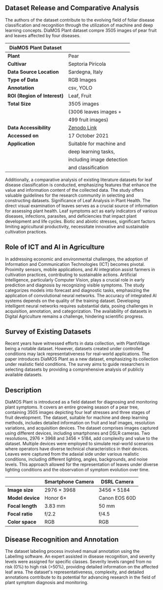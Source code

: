 ## Dataset Release and Comparative Analysis

The authors of the dataset contribute to the evolving field of foliar disease classification and recognition through the utilization of machine and deep learning concepts. DiaMOS Plant dataset compre 3505 images of pear fruit and leaves affected by four diseases.

| **DiaMOS Plant Dataset**     |                                                       |
| ---------------------------- | ----------------------------------------------------- |
| **Plant**                    | Pear                                                  |
| **Cultivar**                 | Septoria Piricola                                     |
| **Data Source Location**     | Sardegna, Italy                                       |
| **Type of Data**             | RGB Images                                            |
| **Annotation**               | csv, YOLO                                             |
| **ROI (Region of Interest)** | Leaf, Fruit                                           |
| **Total Size**               | 3505 images                                           |
|                              | (3006 leaves images +                                 |
|                              | 499 fruit images)                                     |
| **Data Accessibility**       | [Zenodo Link](https://doi.org/10.5281/zenodo.5557313) |
| **Accessed on**              | 17 October 2021                                       |
| **Application**              | Suitable for machine and                              |
|                              | deep learning tasks,                                  |
|                              | including image detection                             |
|                              | and classification                                    |

Additionally, a comparative analysis of existing literature datasets for leaf disease classification is conducted, emphasizing features that enhance the value and information content of the collected data. The study offers valuable guidelines for the research community in selecting and constructing datasets.
Significance of Leaf Analysis in Plant Health. The direct visual examination of leaves serves as a crucial source of information for assessing plant health. Leaf symptoms act as early indicators of various diseases, infections, parasites, and deficiencies that impact plant development and life cycles. Biotic and abiotic stresses, significant factors limiting agricultural productivity, necessitate innovative and sustainable cultivation practices.

## Role of ICT and AI in Agriculture

In addressing economic and environmental challenges, the adoption of Information and Communication Technologies (ICT) becomes pivotal. Proximity sensors, mobile applications, and AI integration assist farmers in cultivation practices, contributing to sustainable actions. Artificial Intelligence, particularly Computer Vision, plays a crucial role in early prediction and diagnosis by recognizing visible symptoms. The study categorizes models into forecast and diagnostic tasks, emphasizing the application of convolutional neural networks.
The accuracy of integrated AI systems depends on the quality of the training dataset. Developing intelligent neural networks requires substantial data, posing challenges in acquisition, annotation, and categorization. The availability of datasets in Digital Agriculture remains a challenge, hindering scientific progress.

## Survey of Existing Datasets

Recent years have witnessed efforts in data collection, with PlantVillage being a notable dataset. However, datasets created under controlled conditions may lack representativeness for real-world applications. The paper introduces DiaMOS Plant as a new dataset, emphasizing its collection under realistic field conditions. The survey aims to guide researchers in selecting datasets by providing a comprehensive analysis of publicly available datasets.

## Description

DiaMOS Plant is introduced as a field dataset for diagnosing and monitoring plant symptoms. It covers an entire growing season of a pear tree, containing 3505 images depicting four leaf stresses and three stages of fruit development. The dataset, suitable for machine and deep learning methods, includes detailed information on fruit and leaf images, resolution variations, and acquisition devices.
The dataset comprises images captured using different devices, including smartphones and DSLR cameras. Two resolutions, 2976 × 3968 and 3456 × 5184, add complexity and value to the dataset. Multiple devices were employed to simulate real-world scenarios where operators have diverse technical characteristics in their devices. Leaves were captured from the adaxial side under various realistic conditions, including different lighting, angles, backgrounds, and noise levels. This approach allowed for the representation of leaves under diverse lighting conditions and the observation of symptom evolution over time.

|                  | Smartphone Camera | DSRL Camera   |
| ---------------- | ----------------- | ------------- |
| **Image size**   | 2976 × 3968       | 3456 × 5184   |
| **Model device** | Honor 6×          | Canon EOS 60D |
| **Focal length** | 3.83 mm           | 50 mm         |
| **Focal ratio**  | f/2.2             | f/4.5         |
| **Color space**  | RGB               | RGB           |

## Disease Recognition and Annotation

The dataset labeling process involved manual annotation using the LabelImg software. An expert assisted in disease recognition, and severity levels were assigned for specific classes. Severity levels ranged from no risk (0%) to high risk (>50%), providing detailed information on the affected leaf area.
The dataset's representativeness, complexity, and detailed annotations contribute to its potential for advancing research in the field of plant symptom diagnosis and monitoring.
